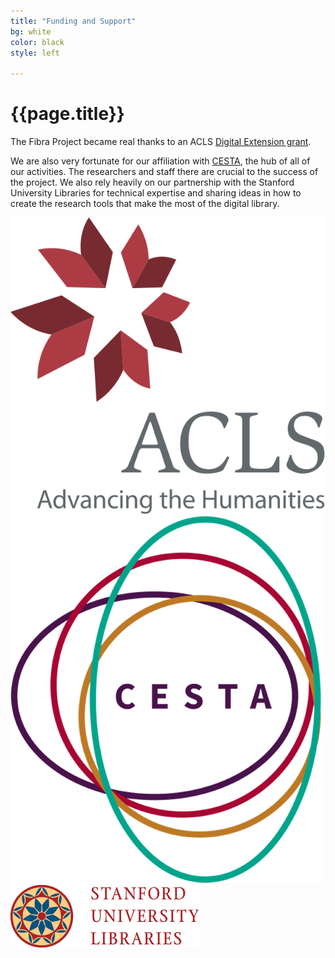 ```yaml
---
title: "Funding and Support"
bg: white
color: black
style: left

---
```


# {{page.title}}
The Fibra Project became real thanks to an ACLS [Digital Extension grant](https://www.acls.org/programs/digitalextension/). 

We are also very fortunate for our affiliation with [CESTA](http://cesta.stanford.edu), the hub of all of our activities. The researchers and staff there are crucial to the success of the project. We also rely heavily on our partnership with the Stanford University Libraries for technical expertise and sharing ideas in how to create the research tools that make the most of the digital library.


<span class=" logos columned">
<img src="img/acls.png" />
<img src="img/CESTAsm.png" />
<img src="img/SUL-Logo.png" />
</span>

